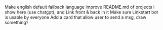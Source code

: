 Make english default fallback language
Improve README.md of projects I show here (use chatgpt), and Link front & back in it
Make sure Linkstart bot is usable by everyone
Add a card that allow user to send a msg, draw something?
